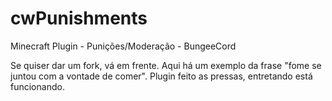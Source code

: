 # cwPunishments
Minecraft Plugin - Punições/Moderação - BungeeCord

Se quiser dar um fork, vá em frente. Aqui há um exemplo da frase "fome se juntou com a vontade de comer". Plugin feito as pressas,
entretando está funcionando.
